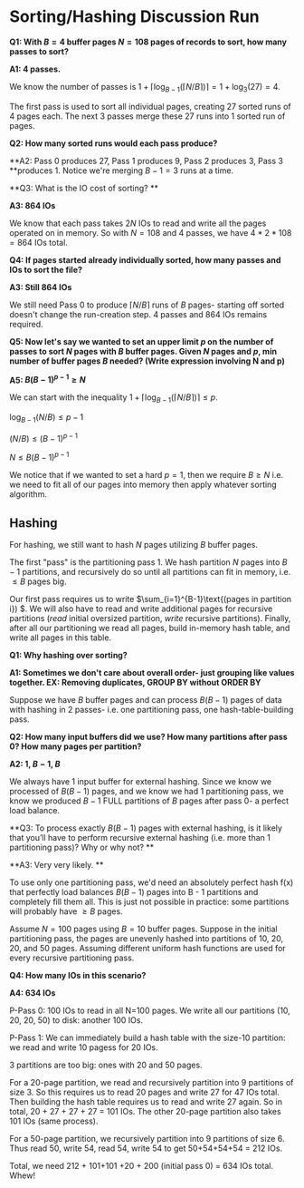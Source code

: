 # Sorting/Hashing Discussion Run

**Q1: With $B = 4$ buffer pages $N=108$ pages of records to sort, how many passes to sort?**

**A1: 4 passes.**

We know the number of passes is $1 + \lceil \log_{B-1}(\lceil N/B \rceil) \rceil  = 1 + \log_3(27) = 4$. 

The first pass is used to sort all individual pages, creating 27 sorted runs of 4 pages each. The next 3 passes merge these 27 runs into 1 sorted run of pages. 

**Q2: How many sorted runs would each pass produce?**

**A2: Pass 0 produces 27, Pass 1 produces 9, Pass 2 produces 3, Pass 3 **produces 1. Notice we're merging $B-1 = 3$ runs at a time.

**Q3: What is the IO cost of sorting? ** 

**A3: 864 IOs**

We know that each pass takes $2N$ IOs to read and write all the pages operated on in memory. So with $N=108$ and 4 passes, we have $4 * 2 * 108 = 864$ IOs total. 

**Q4: If pages started already individually sorted, how many passes and IOs to sort the file?**

**A3: Still 864 IOs**

We still need Pass 0 to produce $\lceil N/B \rceil$ runs of $B$ pages- starting off sorted doesn't change the run-creation step. 4 passes and 864 IOs remains required.

**Q5: Now let's say we wanted to set an upper limit $p$ on the number of passes to sort $N$ pages with $B$ buffer pages. Given $N$ pages and $p$, min number of buffer pages $B$ needed? (Write expression involving N and p)**

**A5: $B(B-1)^{p-1} \ge N$**

We can start with the inequality $1 + \lceil \log_{B-1}(\lceil N/B \rceil) \rceil \le p$.

$\log_{B-1}(N/B)\le p-1$

$(N/B) \le (B-1)^{p-1}$

$N \le B(B-1)^{p-1}$

We notice that if we wanted to set a hard $p=1$, then we require $B \ge N$ i.e. we need to fit all of our pages into memory then apply whatever sorting algorithm.

## Hashing

For hashing, we still want to hash $N$ pages utilizing $B$ buffer pages. 

The first "pass" is the partitioning pass 1. We hash partition $N$ pages into $B-1$ partitions, and recursively do so until all partitions can fit in memory, i.e. $\le B$ pages big.

Our first pass requires us to write $\sum_{i=1}^{B-1}\text{(pages in partition i}) $. We will also have to read and write additional pages for recursive partitions (*read* initial oversized partition, *write* recursive partitions). Finally, after all our partitioning we read all pages, build in-memory hash table, and write all pages in this table. 

**Q1: Why hashing over sorting?**

**A1: Sometimes we don't care about overall order- just grouping like values together.  EX: Removing duplicates, GROUP BY without ORDER BY**

Suppose we have $B$ buffer pages and can process $B(B-1)$ pages of data with hashing in 2 passes- i.e. one partitioning pass, one hash-table-building pass. 

**Q2: How many input buffers did we use? How many partitions after pass 0? How many pages per partition?**

**A2: 1, $B-1$, $B$**

We always have 1 input buffer for external hashing. Since we know we processed of $B(B-1)$ pages, and we know we had 1 partitioning pass, we know we produced $B-1$ FULL partitions of $B$ pages after pass 0- a perfect load balance. 

**Q3: To process exactly $B(B − 1)$ pages with external hashing, is it likely that you’ll have to perform recursive external hashing (i.e. more than 1 partitioning pass)? Why or why not? **

**A3: Very very likely. **

To use only one partitioning pass, we'd need an absolutely perfect hash f(x) that perfectly load balances $B(B-1)$ pages into B - 1 partitions and completely fill them all. This is just not possible in practice: some partitions will probably have $\ge B$ pages. 

Assume $N = 100$ pages using $B = 10$ buffer pages. Suppose in the initial partitioning pass, the pages are unevenly hashed into partitions of 10, 20, 20, and 50 pages. Assuming different uniform hash functions are used for every recursive partitioning pass.

**Q4: How many IOs in this scenario?**

**A4: 634 IOs**

P-Pass 0: 100 IOs to read in all N=100 pages. We write all our partitions (10, 20, 20, 50) to disk: another 100 IOs.

P-Pass 1: We can immediately build a hash table with the size-10 partition: we read and write 10 pagess for 20 IOs. 

3 partitions are too big: ones with 20 and 50 pages. 

For a 20-page partition, we read and recursively partition into 9 partitions of size 3. So this requires us to read 20 pages and write 27 for 47 IOs total. Then building the hash table requires us to read and write 27 again. So in total, 20 + 27 + 27 + 27 = 101 IOs. The other 20-page partition also takes 101 IOs (same process). 

For a 50-page partition, we recursively partition into 9 partitions of size 6. Thus read 50, write 54, read 54, write 54 to get 50+54+54+54 = 212 IOs.

Total, we need 212 + 101+101 +20 + 200 (initial pass 0) = 634 IOs total. Whew! 

